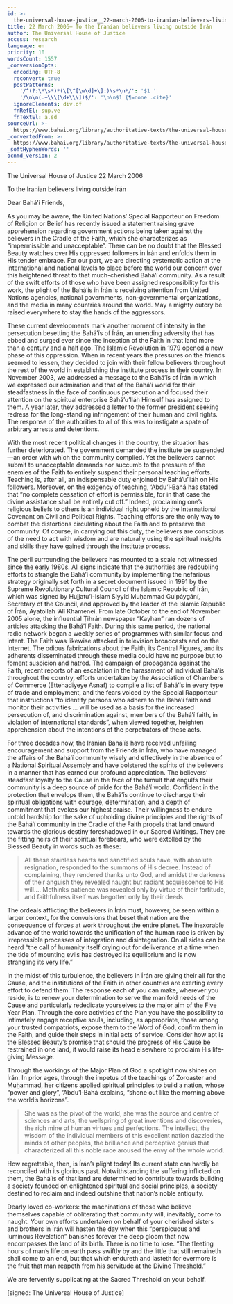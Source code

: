 ```yaml
---
id: >-
  the-universal-house-justice__22-march-2006-to-iranian-believers-living-outside-iran__1463255481__en
title: 22 March 2006– To the Iranian believers living outside Írán
author: The Universal House of Justice
access: research
language: en
priority: 10
wordsCount: 1557
_conversionOpts:
  encoding: UTF-8
  reconvert: true
  postPatterns:
    '/^(?:\*\s*)*(\[\^[\w\d]+\]:)\s*\n*/': '$1 '
    '/\n\n(.+\\\[\d+\\\])$/': '\n\n$1 {¶=none .cite}'
  ignoreElements: div.of
  fnRefEl: sup.ve
  fnTextEl: a.sd
sourceUrl: >-
  https://www.bahai.org/library/authoritative-texts/the-universal-house-of-justice/messages/20060322_001/20060322_001.xhtml
_convertedFrom: >-
  https://www.bahai.org/library/authoritative-texts/the-universal-house-of-justice/messages/20060322_001/20060322_001.xhtml
_softHyphenWords: ''
ocnmd_version: 2
---
```

The Universal House of Justice
22 March 2006

To the Iranian believers living outside Írán

Dear Bahá’í Friends,

As you may be aware, the United Nations’ Special Rapporteur on Freedom of Religion or Belief has recently issued a statement raising grave apprehension regarding government actions being taken against the believers in the Cradle of the Faith, which she characterizes as “impermissible and unacceptable”. There can be no doubt that the Blessed Beauty watches over His oppressed followers in Írán and enfolds them in His tender embrace. For our part, we are directing systematic action at the international and national levels to place before the world our concern over this heightened threat to that much-cherished Bahá’í community. As a result of the swift efforts of those who have been assigned responsibility for this work, the plight of the Bahá’ís in Írán is receiving attention from United Nations agencies, national governments, non-governmental organizations, and the media in many countries around the world. May a mighty outcry be raised everywhere to stay the hands of the aggressors.

These current developments mark another moment of intensity in the persecution besetting the Bahá’ís of Írán, an unending adversity that has ebbed and surged ever since the inception of the Faith in that land more than a century and a half ago. The Islamic Revolution in 1979 opened a new phase of this oppression. When in recent years the pressures on the friends seemed to lessen, they decided to join with their fellow believers throughout the rest of the world in establishing the institute process in their country. In November 2003, we addressed a message to the Bahá’ís of Írán in which we expressed our admiration and that of the Bahá’í world for their steadfastness in the face of continuous persecution and focused their attention on the spiritual enterprise Bahá’u’lláh Himself has assigned to them. A year later, they addressed a letter to the former president seeking redress for the long-standing infringement of their human and civil rights. The response of the authorities to all of this was to instigate a spate of arbitrary arrests and detentions.

With the most recent political changes in the country, the situation has further deteriorated. The government demanded the institute be suspended—an order with which the community complied. Yet the believers cannot submit to unacceptable demands nor succumb to the pressure of the enemies of the Faith to entirely suspend their personal teaching efforts. Teaching is, after all, an indispensable duty enjoined by Bahá’u’lláh on His followers. Moreover, on the exigency of teaching, ‘Abdu’l‑Bahá has stated that “no complete cessation of effort is permissible, for in that case the divine assistance shall be entirely cut off.” Indeed, proclaiming one’s religious beliefs to others is an individual right upheld by the International Covenant on Civil and Political Rights. Teaching efforts are the only way to combat the distortions circulating about the Faith and to preserve the community. Of course, in carrying out this duty, the believers are conscious of the need to act with wisdom and are naturally using the spiritual insights and skills they have gained through the institute process.

The peril surrounding the believers has mounted to a scale not witnessed since the early 1980s. All signs indicate that the authorities are redoubling efforts to strangle the Bahá’í community by implementing the nefarious strategy originally set forth in a secret document issued in 1991 by the Supreme Revolutionary Cultural Council of the Islamic Republic of Írán, which was signed by Hujjatu’l-Islam Siyyid Muḥammad Gulpáygání, Secretary of the Council, and approved by the leader of the Islamic Republic of Írán, Ayatollah ‘Alí Khamenei. From late October to the end of November 2005 alone, the influential Ṭihrán newspaper “Kayhan” ran dozens of articles attacking the Bahá’í Faith. During this same period, the national radio network began a weekly series of programmes with similar focus and intent. The Faith was likewise attacked in television broadcasts and on the Internet. The odious fabrications about the Faith, its Central Figures, and its adherents disseminated through these media could have no purpose but to foment suspicion and hatred. The campaign of propaganda against the Faith, recent reports of an escalation in the harassment of individual Bahá’ís throughout the country, efforts undertaken by the Association of Chambers of Commerce (Ettehadiyeye Asnaf) to compile a list of Bahá’ís in every type of trade and employment, and the fears voiced by the Special Rapporteur that instructions “to identify persons who adhere to the Bahá’í faith and monitor their activities … will be used as a basis for the increased persecution of, and discrimination against, members of the Bahá’í faith, in violation of international standards”, when viewed together, heighten apprehension about the intentions of the perpetrators of these acts.

For three decades now, the Iranian Bahá’ís have received unfailing encouragement and support from the Friends in Írán, who have managed the affairs of the Bahá’í community wisely and effectively in the absence of a National Spiritual Assembly and have bolstered the spirits of the believers in a manner that has earned our profound appreciation. The believers’ steadfast loyalty to the Cause in the face of the tumult that engulfs their community is a deep source of pride for the Bahá’í world. Confident in the protection that envelops them, the Bahá’ís continue to discharge their spiritual obligations with courage, determination, and a depth of commitment that evokes our highest praise. Their willingness to endure untold hardship for the sake of upholding divine principles and the rights of the Bahá’í community in the Cradle of the Faith propels that land onward towards the glorious destiny foreshadowed in our Sacred Writings. They are the fitting heirs of their spiritual forebears, who were extolled by the Blessed Beauty in words such as these:

> All these stainless hearts and sanctified souls have, with absolute resignation, responded to the summons of His decree. Instead of complaining, they rendered thanks unto God, and amidst the darkness of their anguish they revealed naught but radiant acquiescence to His will.… Methinks patience was revealed only by virtue of their fortitude, and faithfulness itself was begotten only by their deeds.

The ordeals afflicting the believers in Írán must, however, be seen within a larger context, for the convulsions that beset that nation are the consequence of forces at work throughout the entire planet. The inexorable advance of the world towards the unification of the human race is driven by irrepressible processes of integration and disintegration. On all sides can be heard “the call of humanity itself crying out for deliverance at a time when the tide of mounting evils has destroyed its equilibrium and is now strangling its very life.”

In the midst of this turbulence, the believers in Írán are giving their all for the Cause, and the institutions of the Faith in other countries are exerting every effort to defend them. The response each of you can make, wherever you reside, is to renew your determination to serve the manifold needs of the Cause and particularly rededicate yourselves to the major aim of the Five Year Plan. Through the core activities of the Plan you have the possibility to intimately engage receptive souls, including, as appropriate, those among your trusted compatriots, expose them to the Word of God, confirm them in the Faith, and guide their steps in initial acts of service. Consider how apt is the Blessed Beauty’s promise that should the progress of His Cause be restrained in one land, it would raise its head elsewhere to proclaim His life-giving Message.

Through the workings of the Major Plan of God a spotlight now shines on Írán. In prior ages, through the impetus of the teachings of Zoroaster and Muḥammad, her citizens applied spiritual principles to build a nation, whose “power and glory”, ‘Abdu’l‑Bahá explains, “shone out like the morning above the world’s horizons”.

> She was as the pivot of the world, she was the source and centre of sciences and arts, the wellspring of great inventions and discoveries, the rich mine of human virtues and perfections. The intellect, the wisdom of the individual members of this excellent nation dazzled the minds of other peoples, the brilliance and perceptive genius that characterized all this noble race aroused the envy of the whole world.

How regrettable, then, is Írán’s plight today! Its current state can hardly be reconciled with its glorious past. Notwithstanding the suffering inflicted on them, the Bahá’ís of that land are determined to contribute towards building a society founded on enlightened spiritual and social principles, a society destined to reclaim and indeed outshine that nation’s noble antiquity.

Dearly loved co-workers: the machinations of those who believe themselves capable of obliterating that community will, inevitably, come to naught. Your own efforts undertaken on behalf of your cherished sisters and brothers in Írán will hasten the day when this “perspicuous and luminous Revelation” banishes forever the deep gloom that now encompasses the land of its birth. There is no time to lose. “The fleeting hours of man’s life on earth pass swiftly by and the little that still remaineth shall come to an end, but that which endureth and lasteth for evermore is the fruit that man reapeth from his servitude at the Divine Threshold.”

We are fervently supplicating at the Sacred Threshold on your behalf.

\[signed: The Universal House of Justice\]
